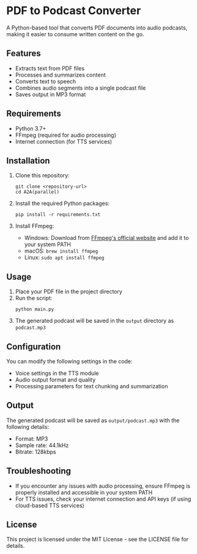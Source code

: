 # PDF to Podcast Converter

A Python-based tool that converts PDF documents into audio podcasts, making it easier to consume written content on the go.

## Features

- Extracts text from PDF files
- Processes and summarizes content
- Converts text to speech
- Combines audio segments into a single podcast file
- Saves output in MP3 format

## Requirements

- Python 3.7+
- FFmpeg (required for audio processing)
- Internet connection (for TTS services)

## Installation

1. Clone this repository:
   ```
   git clone <repository-url>
   cd A2A(parallel)
   ```

2. Install the required Python packages:
   ```
   pip install -r requirements.txt
   ```

3. Install FFmpeg:
   - Windows: Download from [FFmpeg's official website](https://ffmpeg.org/download.html) and add it to your system PATH
   - macOS: `brew install ffmpeg`
   - Linux: `sudo apt install ffmpeg`

## Usage

1. Place your PDF file in the project directory
2. Run the script:
   ```
   python main.py
   ```
3. The generated podcast will be saved in the `output` directory as `podcast.mp3`

## Configuration

You can modify the following settings in the code:
- Voice settings in the TTS module
- Audio output format and quality
- Processing parameters for text chunking and summarization

## Output

The generated podcast will be saved as `output/podcast.mp3` with the following details:
- Format: MP3
- Sample rate: 44.1kHz
- Bitrate: 128kbps

## Troubleshooting

- If you encounter any issues with audio processing, ensure FFmpeg is properly installed and accessible in your system PATH
- For TTS issues, check your internet connection and API keys (if using cloud-based TTS services)

## License

This project is licensed under the MIT License - see the LICENSE file for details.
